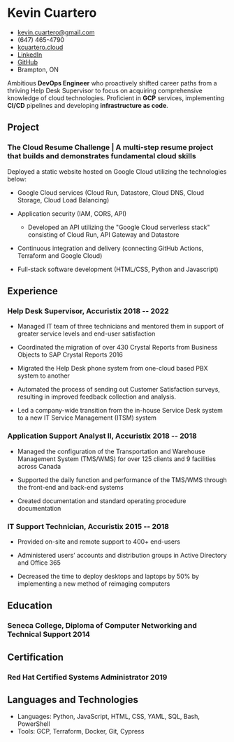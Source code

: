 <!-- The (first) h1 will be used as the <title> of the HTML page -->
# Kevin Cuartero

<!-- The unordered list immediately after the h1 will be formatted on a single
line. It is intended to be used for contact details -->
- <kevin.cuartero@gmail.com>
- (647) 465-4790
- [kcuartero.cloud](https://kcuartero.cloud)
- [LinkedIn](https://www.linkedin.com/in/kevin-cuartero/)
- [GitHub](https://github.com/kcuartero)
- Brampton, ON

<!-- The paragraph after the h1 and ul and before the first h2 is optional. It
is intended to be used for a short summary. -->
Ambitious **DevOps Engineer** who proactively shifted career paths from a thriving Help Desk Supervisor to focus on acquiring comprehensive knowledge of cloud technologies. Proficient in **GCP** services, implementing **CI/CD** pipelines and developing **infrastructure as code**.

## Project

### <span>The Cloud Resume Challenge | A multi-step resume project that builds and demonstrates fundamental cloud skills</span>

Deployed a static website hosted on Google Cloud utilizing the technologies below:

- Google Cloud services (Cloud Run, Datastore, Cloud DNS, Cloud Storage, Cloud Load Balancing)

- Application security (IAM, CORS, API)
    - Developed an API utilizing the "Google Cloud serverless stack" consisting of Cloud Run, API Gateway and Datastore

- Continuous integration and delivery (connecting GitHub Actions, Terraform and Google Cloud)

- Full-stack software development (HTML/CSS, Python and Javascript)
## Experience

<!-- You have to wrap the "left" and "right" half of these headings in spans by
hand -->
### <span>Help Desk Supervisor, Accuristix</span> <span>2018 -- 2022</span>

- Managed IT team of three technicians and mentored them in support of greater service levels and end-user 
satisfaction

- Coordinated the migration of over 430 Crystal Reports from Business Objects to SAP Crystal Reports 2016

- Migrated the Help Desk phone system from one-cloud based PBX system to another

- Automated the process of sending out Customer Satisfaction surveys, resulting in improved feedback collection and analysis.

- Led a company-wide transition from the in-house Service Desk system to a new IT Service Management (ITSM) 
system

### <span>Application Support Analyst II, Accuristix</span> <span>2018 -- 2018</span>

- Managed the configuration of the Transportation and Warehouse Management System (TMS/WMS) for over 125 
clients and 9 facilities across Canada

- Supported the daily function and performance of the TMS/WMS through the front-end and back-end systems

- Created documentation and standard operating procedure documentation

### <span>IT Support Technician, Accuristix</span> <span>2015 -- 2018</span>

- Provided on-site and remote support to 400+ end-users

- Administered users’ accounts and distribution groups in Active Directory and Office 365

- Decreased the time to deploy desktops and laptops by 50% by implementing a new method of reimaging 
computers

## Education

### <span>Seneca College, Diploma of Computer Networking and Technical Support</span> <span>2014</span>

## Certification

### <span>Red Hat Certified Systems Administrator</span> <span>2019</span>

## Languages and Technologies

 - Languages: Python, JavaScript, HTML, CSS, YAML, SQL, Bash, PowerShell
 - Tools: GCP, Terraform, Docker, Git, Cypress
